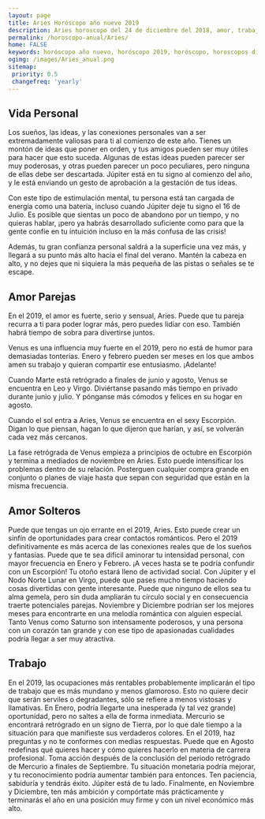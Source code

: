 ```yaml
---
layout: page
title: Aries Horóscopo año nuevo 2019 
description: Aries horoscopo del 24 de diciembre del 2018, amor, trabajo, vida personal. Todas las predicciones para Aries gratis. Disfruta este año nuevo.
permalink: /horoscopo-anual/Aries/
home: FALSE
keywords: horóscopo año nuevo, horóscopo 2019, horóscopo, horoscopos diarios gratis del dia de hoy, horóscopo diario gratis,horóscopo ano nuevo 2019, horóscopo esperanza gracia, horoscopo Aries 2019, horoscop, horóscopos gratis, horoscopo Aries, horoscopo Aries 2019 gratis, Tarot, Astrologia, Zodíaco, Aries, horoscopo gratis,tarot en femenino,videncia gratuita,horoscopos gratuitos,horóscopos, astrologia,videncia gratis
ogimg: /images/Aries_anual.png
sitemap:
 priority: 0.5
 changefreq: 'yearly'
---
```




## Vida Personal

Los sueños, las ideas, y las conexiones personales van a ser extremadamente valiosas para ti al comienzo de este año. Tienes un montón de ideas que poner en orden, y tus amigos pueden ser muy útiles para hacer que esto suceda. Algunas de estas ideas pueden parecer ser muy poderosas, y otras pueden parecer un poco peculiares, pero ninguna de ellas debe ser descartada. Júpiter está en tu signo al comienzo del año, y le está enviando un gesto de aprobación a la gestación de tus ideas.


Con este tipo de estimulación mental, tu persona está tan cargada de energía como una batería, incluso cuando Júpiter deje tu signo el 16 de Julio. Es posible que sientas un poco de abandono por un tiempo, y no quieras hablar, ¡pero ya habrás desarrollado suficiente como para que la gente confíe en tu intuición incluso en la más confusa de las crisis!


Además, tu gran confianza personal saldrá a la superficie una vez más, y llegará a su punto más alto hacia el final del verano. Mantén la cabeza en alto, y no dejes que ni siquiera la más pequeña de las pistas o señales se te escape. 


## Amor Parejas

En el 2019, el amor es fuerte, serio y sensual, Aries. Puede que tu pareja recurra a ti para poder lograr más, pero puedes lidiar con eso. También habrá tiempo de sobra para divertirse juntos.


Venus es una influencia muy fuerte en el 2019, pero no está de humor para demasiadas tonterías. Enero y febrero pueden ser meses en los que ambos amen su trabajo y quieran compartir ese entusiasmo. ¡Adelante!


Cuando Marte está retrógrado a finales de junio y agosto, Venus se encuentra en Leo y Virgo. Diviértanse pasando más tiempo en privado durante junio y julio. Y pónganse más cómodos y felices en su hogar en agosto.


Cuando el sol entra a Aries, Venus se encuentra en el sexy Escorpión. Digan lo que piensan, hagan lo que dijeron que harían, y así, se volverán cada vez más cercanos. 


La fase retrógrada de Venus empieza a principios de octubre en Escorpión y termina a mediados de noviembre en Aries. Esto puede intensificar los problemas dentro de su relación. Posterguen cualquier compra grande en conjunto o planes de viaje hasta que sepan con seguridad que están en la misma frecuencia.






## Amor Solteros

Puede que tengas un ojo errante en el 2019, Aries. Esto puede crear un sinfín de oportunidades para crear contactos románticos. Pero el 2019 definitivamente es más acerca de las conexiones reales que de los sueños y fantasías.
Puede que te sea difícil aminorar tu intensidad personal, con mayor frecuencia en Enero y Febrero. ¡A veces hasta se te podría confundir con un Escorpión!
Tu otoño estará lleno de actividad social. Con Júpiter y el Nodo Norte Lunar en Virgo, puede que pases mucho tiempo haciendo cosas divertidas con gente interesante. Puede que ninguno de ellos sea tu alma gemela, pero sin duda ampliarán tu círculo social y en consecuencia traerte potenciales parejas.
Noviembre y Diciembre podrían ser los mejores meses para encontrarte en una melodía romántica con alguien especial. Tanto Venus como Saturno son intensamente poderosos, y una persona con un corazón tan grande y con ese tipo de apasionadas cualidades podría llegar a ser muy atractiva.       

## Trabajo

En el 2019, las ocupaciones más rentables probablemente implicarán el tipo de trabajo que es más mundano y menos glamoroso. Esto no quiere decir que serán serviles o degradantes, sólo se refiere a menos vistosas y llamativas.
En Enero, podría llegarte una inesperada (y tal vez grande) oportunidad, pero no saltes a ella de forma inmediata. Mercurio se encontrará retrógrado en un signo de Tierra, por lo que dale tiempo a la situación para que manifieste sus verdaderos colores. En el 2019, haz preguntas y no te conformes con medias respuestas.
Puede que en Agosto redefinas qué quieres hacer y cómo quieres hacerlo en materia de carrera profesional. Toma acción después de la conclusión del periodo retrógrado de Mercurio a finales de Septiembre. Tu situación monetaria podría mejorar, y tu reconocimiento podría aumentar también para entonces. Ten paciencia, sabiduría y tendrás éxito. Júpiter está de tu lado.
Finalmente, en Noviembre y Diciembre, ten más ambición y compórtate más prácticamente y terminarás el año en una posición muy firme y con un nivel económico más alto.